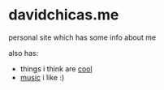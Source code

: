 # davidchicas.me
personal site which has some info about me

also has:
- things i think are [cool](https://davidchicas.me/coolstuff.html)
- [music](https://davidchicas.me/music.html) i like :)
